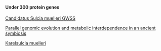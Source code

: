 
#### Under 300 protein genes

[Candidatus Sulcia muelleri GWSS](https://www.genome.jp/kegg-bin/show_organism?org=smg)

[Parallel genomic evolution and metabolic interdependence in an ancient symbiosis](https://pubmed.ncbi.nlm.nih.gov/18048332/)

[Karelsulcia muelleri](https://en.wikipedia.org/wiki/Karelsulcia_muelleri)
